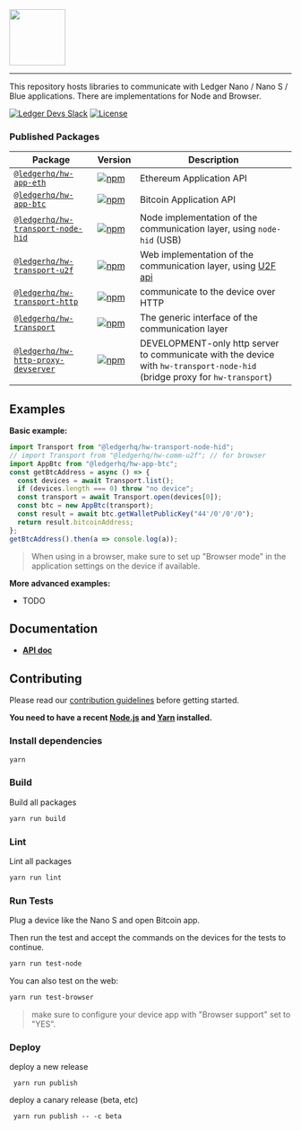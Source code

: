 <img src="https://user-images.githubusercontent.com/211411/34776833-6f1ef4da-f618-11e7-8b13-f0697901d6a8.png" height="100" />

---

This repository hosts libraries to communicate with Ledger Nano / Nano S / Blue
applications. There are implementations for Node and Browser.

[![Ledger Devs Slack](https://img.shields.io/badge/Slack-LedgerDevs-yellow.svg?style=flat)](https://ledger-dev.slack.com/)
[![License](https://img.shields.io/badge/License-Apache%202.0-blue.svg)](https://opensource.org/licenses/Apache-2.0)

### Published Packages

| Package                                                                  | Version                                                                                                                                       | Description                                                                                                                |
| ------------------------------------------------------------------------ | --------------------------------------------------------------------------------------------------------------------------------------------- | -------------------------------------------------------------------------------------------------------------------------- |
| [`@ledgerhq/hw-app-eth`](/packages/hw-app-eth)                           | [![npm](https://img.shields.io/npm/v/@ledgerhq/hw-app-eth.svg)](https://www.npmjs.com/package/@ledgerhq/hw-app-eth)                           | Ethereum Application API                                                                                                   |
| [`@ledgerhq/hw-app-btc`](/packages/hw-app-btc)                           | [![npm](https://img.shields.io/npm/v/@ledgerhq/hw-app-btc.svg)](https://www.npmjs.com/package/@ledgerhq/hw-app-btc)                           | Bitcoin Application API                                                                                                    |
| [`@ledgerhq/hw-transport-node-hid`](/packages/hw-transport-node-hid)     | [![npm](https://img.shields.io/npm/v/@ledgerhq/hw-transport-node-hid.svg)](https://www.npmjs.com/package/@ledgerhq/hw-transport-node-hid)     | Node implementation of the communication layer, using `node-hid` (USB)                                                     |
| [`@ledgerhq/hw-transport-u2f`](/packages/hw-transport-u2f)               | [![npm](https://img.shields.io/npm/v/@ledgerhq/hw-transport-u2f.svg)](https://www.npmjs.com/package/@ledgerhq/hw-transport-u2f)               | Web implementation of the communication layer, using [U2F api](https://github.com/grantila/u2f-api)                        |
| [`@ledgerhq/hw-transport-http`](/packages/hw-transport-http)             | [![npm](https://img.shields.io/npm/v/@ledgerhq/hw-transport-http.svg)](https://www.npmjs.com/package/@ledgerhq/hw-transport-http)             | communicate to the device over HTTP                                                                                        |
| [`@ledgerhq/hw-transport`](/packages/hw-transport)                       | [![npm](https://img.shields.io/npm/v/@ledgerhq/hw-transport.svg)](https://www.npmjs.com/package/@ledgerhq/hw-transport)                       | The generic interface of the communication layer                                                                           |
| [`@ledgerhq/hw-http-proxy-devserver`](/packages/hw-http-proxy-devserver) | [![npm](https://img.shields.io/npm/v/@ledgerhq/hw-http-proxy-devserver.svg)](https://www.npmjs.com/package/@ledgerhq/hw-http-proxy-devserver) | DEVELOPMENT-only http server to communicate with the device with `hw-transport-node-hid` (bridge proxy for `hw-transport`) |

## Examples

**Basic example:**

```js
import Transport from "@ledgerhq/hw-transport-node-hid";
// import Transport from "@ledgerhq/hw-comm-u2f"; // for browser
import AppBtc from "@ledgerhq/hw-app-btc";
const getBtcAddress = async () => {
  const devices = await Transport.list();
  if (devices.length === 0) throw "no device";
  const transport = await Transport.open(devices[0]);
  const btc = new AppBtc(transport);
  const result = await btc.getWalletPublicKey("44'/0'/0'/0");
  return result.bitcoinAddress;
};
getBtcAddress().then(a => console.log(a));
```

> When using in a browser, make sure to set up "Browser mode" in the application
> settings on the device if available.

**More advanced examples:**

* TODO

## Documentation

* **[API doc](/API.md)**

## Contributing

Please read our [contribution guidelines](./CONTRIBUTING.md) before getting
started.

**You need to have a recent [Node.js](https://nodejs.org/) and
[Yarn](https://yarnpkg.com/) installed.**

### Install dependencies

```bash
yarn
```

### Build

Build all packages

```bash
yarn run build
```

### Lint

Lint all packages

```bash
yarn run lint
```

### Run Tests

Plug a device like the Nano S and open Bitcoin app.

Then run the test and accept the commands on the devices for the tests to
continue.

```bash
yarn run test-node
```

You can also test on the web:

```bash
yarn run test-browser
```

> make sure to configure your device app with "Browser support" set to "YES".

### Deploy

deploy a new release

```
 yarn run publish
```

deploy a canary release (beta, etc)

```
 yarn run publish -- -c beta
```
